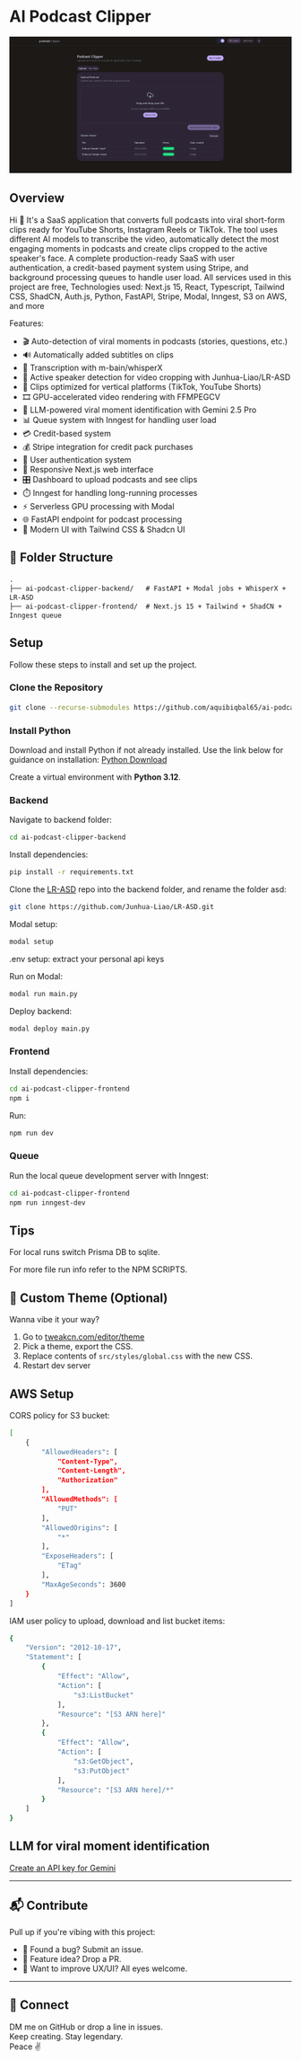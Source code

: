 # AI Podcast Clipper

![thumbnail of AI Podcast Clipper](ai-podcast-clipper-frontend/public/thumbnail.png)

## Overview

Hi 🤙 It's a SaaS application that converts full podcasts into viral short-form clips ready for YouTube Shorts, Instagram Reels or TikTok. The tool uses different AI models to transcribe the video, automatically detect the most engaging moments in podcasts and create clips cropped to the active speaker's face. A complete production-ready SaaS with user authentication, a credit-based payment system using Stripe, and background processing queues to handle user load. All services used in this project are free, Technologies used: Next.js 15, React, Typescript, Tailwind CSS, ShadCN, Auth.js, Python, FastAPI, Stripe, Modal, Inngest, S3 on AWS, and more

Features:

- 🎬 Auto-detection of viral moments in podcasts (stories, questions, etc.)
- 🔊 Automatically added subtitles on clips
- 📝 Transcription with m-bain/whisperX
- 🎯 Active speaker detection for video cropping with Junhua-Liao/LR-ASD
- 📱 Clips optimized for vertical platforms (TikTok, YouTube Shorts)
- 🎞️ GPU-accelerated video rendering with FFMPEGCV
- 🧠 LLM-powered viral moment identification with Gemini 2.5 Pro
- 📊 Queue system with Inngest for handling user load
- 💳 Credit-based system
- 💰 Stripe integration for credit pack purchases
- 👤 User authentication system
- 📱 Responsive Next.js web interface
- 🎛️ Dashboard to upload podcasts and see clips
- ⏱️ Inngest for handling long-running processes
- ⚡ Serverless GPU processing with Modal
- 🌐 FastAPI endpoint for podcast processing
- 🎨 Modern UI with Tailwind CSS & Shadcn UI

## 🧠 Folder Structure

```
.
├── ai-podcast-clipper-backend/   # FastAPI + Modal jobs + WhisperX + LR-ASD
├── ai-podcast-clipper-frontend/  # Next.js 15 + Tailwind + ShadCN + Inngest queue
```


## Setup

Follow these steps to install and set up the project.

### Clone the Repository

```bash
git clone --recurse-submodules https://github.com/aquibiqbal65/ai-podcast-clipper.git
```

### Install Python

Download and install Python if not already installed. Use the link below for guidance on installation:
[Python Download](https://www.python.org/downloads/)

Create a virtual environment with **Python 3.12**.

### Backend

Navigate to backend folder:

```bash
cd ai-podcast-clipper-backend
```

Install dependencies:

```bash
pip install -r requirements.txt
```

Clone the [LR-ASD](https://github.com/Junhua-Liao/LR-ASD) repo into the backend folder, and rename the folder asd:

```bash
git clone https://github.com/Junhua-Liao/LR-ASD.git
```

Modal setup:

```bash
modal setup
```
.env setup:
extract your personal api keys

Run on Modal:

```bash
modal run main.py
```

Deploy backend:

```bash
modal deploy main.py
```

### Frontend

Install dependencies:

```bash
cd ai-podcast-clipper-frontend
npm i
```

Run:

```bash
npm run dev
```

### Queue

Run the local queue development server with Inngest:

```bash
cd ai-podcast-clipper-frontend
npm run inngest-dev
```

## Tips

For local runs switch Prisma DB to sqlite.

For more file run info refer to the NPM SCRIPTS.


## 🎨 Custom Theme (Optional)

Wanna vibe it your way?

1. Go to [tweakcn.com/editor/theme](https://tweakcn.com/editor/theme)
2. Pick a theme, export the CSS.
3. Replace contents of `src/styles/global.css` with the new CSS.
4. Restart dev server

## AWS Setup

CORS policy for S3 bucket:

```bash
[
    {
        "AllowedHeaders": [
            "Content-Type",
            "Content-Length",
            "Authorization"
        ],
        "AllowedMethods": [
            "PUT"
        ],
        "AllowedOrigins": [
            "*"
        ],
        "ExposeHeaders": [
            "ETag"
        ],
        "MaxAgeSeconds": 3600
    }
]
```

IAM user policy to upload, download and list bucket items:

```bash
{
    "Version": "2012-10-17",
    "Statement": [
        {
            "Effect": "Allow",
            "Action": [
                "s3:ListBucket"
            ],
            "Resource": "[S3 ARN here]"
        },
        {
            "Effect": "Allow",
            "Action": [
                "s3:GetObject",
                "s3:PutObject"
            ],
            "Resource": "[S3 ARN here]/*"
        }
    ]
}
```

## LLM for viral moment identification

[Create an API key for Gemini](https://ai.google.dev/gemini-api/docs/quickstart?lang=python)


---

## 📬 Contribute

Pull up if you're vibing with this project:  
- 🐞 Found a bug? Submit an issue.  
- 🎁 Feature idea? Drop a PR.  
- 💬 Want to improve UX/UI? All eyes welcome.

---

## 📢 Connect

DM me on GitHub or drop a line in issues.  
Keep creating. Stay legendary.  
Peace ✌️
